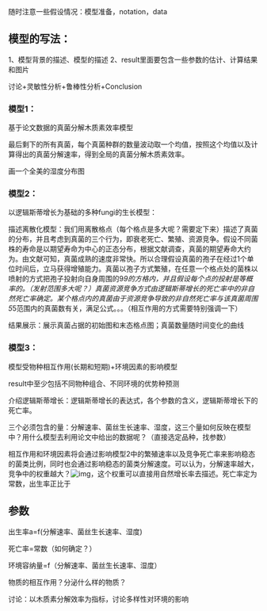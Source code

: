 随时注意一些假设情况：模型准备，notation，data

 

## 模型的写法：

1、模型背景的描述、模型的描述 2、result里面要包含一些参数的估计、计算结果和图片

 

讨论+灵敏性分析+鲁棒性分析+Conclusion

 

### 模型1：

基于论文数据的真菌分解木质素效率模型

最后剩下的所有真菌，每个真菌种群的数量波动取一个均值，按照这个均值以及计算得出的真菌分解速率，得到全局的真菌分解木质素效率。

画一个全美的湿度分布图

 

### 模型2：

以逻辑斯蒂增长为基础的多种fungi的生长模型：

描述离散化模型：我们用离散格点（每个格点是多大呢？需要定下来）描述了真菌的分布，并且考虑到真菌的三个行为，即衰老死亡、繁殖、资源竞争。假设不同菌株的寿命是以期望寿命为中心的正态分布，根据文献调查，真菌的期望寿命大约为。由文献可知，真菌成熟的速度非常快。所以合理假设真菌的孢子在经过1个单位时间后，立马获得增殖能力。真菌以孢子方式繁殖，在任意一个格点处的菌株以喷射的方式把孢子投射向自身周围的9*9的方格内，并且假设每个点的投射是等概率的。（发射范围多大呢？）真菌资源竞争方式由逻辑斯蒂增长的死亡率中的非自然死亡率确定。某个格点内的真菌由于资源竞争导致的非自然死亡率与该真菌周围5*5范围内的真菌数有关，满足公式。。。（相互作用的方式需要特别强调一下）

 

结果展示：展示真菌占据的初始图和末态格点图；真菌数量随时间变化的曲线

 

### 模型3：

模型受物种相互作用(长期和短期)+环境因素的影响模型

 result中至少包括不同物种组合、不同环境的优势种预测

 介绍逻辑斯蒂增长：逻辑斯蒂增长的表达式，各个参数的含义，逻辑斯蒂增长下的死亡率。

 三个必须包含的量：分解速率、菌丝生长速率、湿度，这三个量如何反映在模型中？用什么模型去利用论文中给出的数据呢？（直接选定品种，找参数）

 相互作用和环境因素将会通过影响模型2中的繁殖速率以及竞争死亡率来影响稳态的菌类比例，同时也会通过影响稳态的菌类分解速度。可以认为，分解速率越大，竞争中的权重越大？![img](file:///C:\Users\asuspc\AppData\Local\Temp\ksohtml16008\wps1.png)，这个权重可以直接用自然增长率去描述。死亡率定为常数，出生率正比于

 

## 参数

出生率a=f(分解速率、菌丝生长速率、湿度)

死亡率=常数（如何确定？）

环境容纳量=f（分解速率、菌丝生长速率、湿度）

 

物质的相互作用？分泌什么样的物质？

 

讨论：以木质素分解效率为指标，讨论多样性对环境的影响

 
